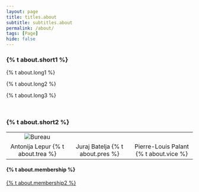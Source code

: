 ```yaml
---
layout: page
title: titles.about
subtitle: subtitles.about
permalink: /about/
tags: [Page]
hide: false
---
```


<h3>{% t about.short1 %}</h3>

<div>
    <p>
        {% t about.long1 %} 
    </p> 
    <p>
        {% t about.long2 %} 
    </p>   
    <p>
        {% t about.long3 %}
    </p>
</div>

<br>

<h3> {% t about.short2 %} </h3>

<table style="width: 100%; text-align: center;">
  <tr>
    <td>
      <img src="{{ '/assets/img/bureau.png' | relative_url }}" alt="Bureau" style="max-width: 100%;">
    </td>
  </tr>
  <tr>
    <td style="width: 33.33%;">Antonija Lepur {% t about.trea %}</td>
    <td style="width: 33.33%;">Juraj Batelja {% t about.pres %}</td>
    <td style="width: 33.33%;">Pierre-Louis Palant {% t about.vice %}</td>
  </tr>
</table>

<h4>{% t about.membership %}</h4>

<a class="clear" aria-label="membership" title="membership" href="/membership/">
    {% t about.membership2 %}                    
</a>